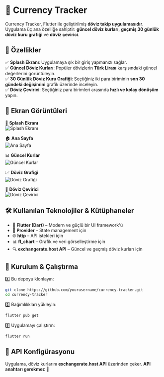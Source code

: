 # 🚀 Currency Tracker

Currency Tracker, Flutter ile geliştirilmiş **döviz takip uygulamasıdır**. Uygulama üç ana özelliğe sahiptir: **güncel döviz kurları**, **geçmiş 30 günlük döviz kuru grafiği** ve **döviz çevirici**.

## 🌟 Özellikler

✅ **Splash Ekranı**: Uygulamaya şık bir giriş yapmanızı sağlar.  
✅ **Güncel Döviz Kurları**: Popüler dövizlerin **Türk Lirası** karşısındaki güncel değerlerini görüntüleyin.  
✅ **30 Günlük Döviz Kuru Grafiği**: Seçtiğiniz iki para biriminin **son 30 gündeki değişimini** grafik üzerinde inceleyin.  
✅ **Döviz Çevirici**: Seçtiğiniz para birimleri arasında **hızlı ve kolay dönüşüm** yapın.  

## 📸 Ekran Görüntüleri

🌟 **Splash Ekranı**  
![Splash Ekranı](./screenshots/splash.png)

🏠 **Ana Sayfa**  
![Ana Sayfa](./screenshots/home.png)

📊 **Güncel Kurlar**  
![Güncel Kurlar](./screenshots/rates.png)

📈 **Döviz Grafiği**  
![Döviz Grafiği](./screenshots/chart.png)

🔄 **Döviz Çevirici**  
![Döviz Çevirici](./screenshots/converter.png)

## 🛠 Kullanılan Teknolojiler & Kütüphaneler

- 🎯 **Flutter (Dart)** – Modern ve güçlü bir UI framework'ü
- 🔄 **Provider** – State management için
- 🌐 **http** – API istekleri için
- 📊 **fl_chart** – Grafik ve veri görselleştirme için
- 🔍 **exchangerate.host API** – Güncel ve geçmiş döviz kurları için

## 🚀 Kurulum & Çalıştırma

1️⃣ Bu depoyu klonlayın:  
   ```bash
   git clone https://github.com/yourusername/currency-tracker.git
   cd currency-tracker
   ```
2️⃣ Bağımlılıkları yükleyin:  
   ```bash
   flutter pub get
   ```
3️⃣ Uygulamayı çalıştırın:  
   ```bash
   flutter run
   ```

## 🔧 API Konfigürasyonu

Uygulama, döviz kurlarını **exchangerate.host API** üzerinden çeker. **API anahtarı gerekmez** 🚀
